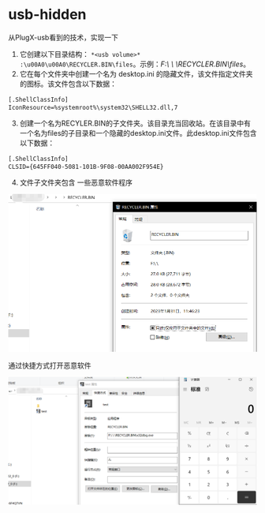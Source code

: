 # usb-hidden

从PlugX-usb看到的技术，实现一下

1. 它创建以下目录结构：
    `*<usb volume>* :\u00A0\u00A0\RECYCLER.BIN\files`。示例：*F:\ \ \RECYCLER.BIN\files*。
2. 它在每个文件夹中创建一个名为 desktop.ini 的隐藏文件，该文件指定文件夹的图标。该文件包含以下数据：

```
[.ShellClassInfo]
IconResource=%systemroot%\system32\SHELL32.dll,7
```

3. 创建一个名为RECYLER.BIN的子文件夹。该目录充当回收站。在该目录中有一个名为files的子目录和一个隐藏的desktop.ini文件。此desktop.ini文件包含以下数据：

```
[.ShellClassInfo]
CLSID={645FF040-5081-101B-9F08-00AA002F954E}
```
  
4. 文件子文件夹包含 一些恶意软件程序

![image-20230131122459292](./111.png)

通过快捷方式打开恶意软件

![image-20230131122537019](./222.png)
